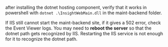 after installing the dotnet hosting component, verify that it works in powershell with `dotnet .\InsightWebMain.dll` in the maint-backend folder.

If IIS still cannot start the maint-backend site, if it gives a 502 error, check the Event Viewer logs. You may need to **reboot the server** so that the dotnet path gets recognized by IIS. Restarting the IIS service is not enough for it to recognize the dotnet path.